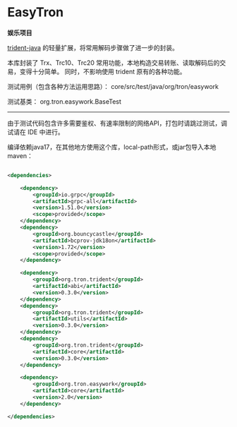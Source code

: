 # EasyTron
**娱乐项目**

[trident-java](https://github.com/tronprotocol/trident) 的轻量扩展，将常用解码步骤做了进一步的封装。


本库封装了 Trx、Trc10、Trc20 常用功能，本地构造交易转账、读取解码后的交易，变得十分简单。
同时，不影响使用 trident 原有的各种功能。

测试用例（包含各种方法运用思路）： core/src/test/java/org/tron/easywork

测试基类： org.tron.easywork.BaseTest

---

由于测试代码包含许多需要鉴权、有速率限制的网络API，打包时请跳过测试，调试请在 IDE 中进行。

编译依赖java17，在其他地方使用这个库，local-path形式，或jar包导入本地maven：

```xml

<dependencies>

    <dependency>
        <groupId>io.grpc</groupId>
        <artifactId>grpc-all</artifactId>
        <version>1.51.0</version>
        <scope>provided</scope>
    </dependency>
    <dependency>
        <groupId>org.bouncycastle</groupId>
        <artifactId>bcprov-jdk18on</artifactId>
        <version>1.72</version>
        <scope>provided</scope>
    </dependency>

    <dependency>
        <groupId>org.tron.trident</groupId>
        <artifactId>abi</artifactId>
        <version>0.3.0</version>
    </dependency>
    <dependency>
        <groupId>org.tron.trident</groupId>
        <artifactId>utils</artifactId>
        <version>0.3.0</version>
    </dependency>
    <dependency>
        <groupId>org.tron.trident</groupId>
        <artifactId>core</artifactId>
        <version>0.3.0</version>
    </dependency>

    <dependency>
        <groupId>org.tron.easywork</groupId>
        <artifactId>core</artifactId>
        <version>2.0</version>
    </dependency>

</dependencies>
```